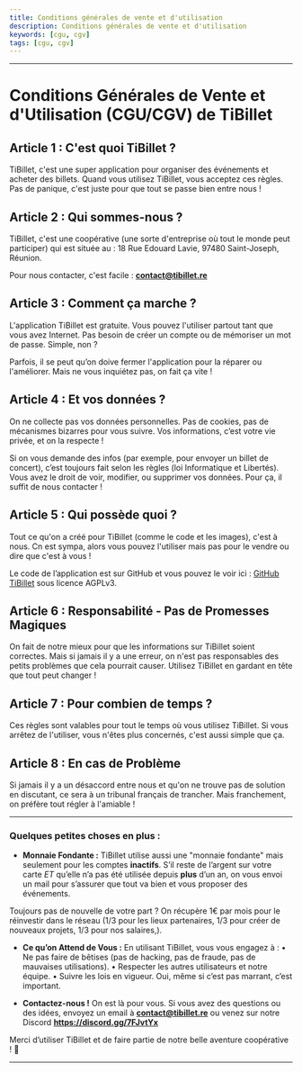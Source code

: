 ```yaml
---
title: Conditions générales de vente et d'utilisation
description: Conditions générales de vente et d'utilisation
keywords: [cgu, cgv]
tags: [cgu, cgv]
---
```


---

# **Conditions Générales de Vente et d'Utilisation (CGU/CGV) de TiBillet**

## **Article 1 : C'est quoi TiBillet ?**

TiBillet, c'est une super application pour organiser des événements et acheter des billets. Quand vous utilisez TiBillet, vous acceptez ces règles. Pas de panique, c'est juste pour que tout se passe bien entre nous !

## **Article 2 : Qui sommes-nous ?**

TiBillet, c'est une coopérative (une sorte d'entreprise où tout le monde peut participer) qui est située au :
18 Rue Edouard Lavie, 97480 Saint-Joseph, Réunion.

Pour nous contacter, c'est facile : **contact@tibillet.re**

## **Article 3 : Comment ça marche ?**

L'application TiBillet est gratuite. Vous pouvez l'utiliser partout tant que vous avez Internet. Pas besoin de créer un compte ou de mémoriser un mot de passe. Simple, non ?

Parfois, il se peut qu’on doive fermer l'application pour la réparer ou l'améliorer. Mais ne vous inquiétez pas, on fait ça vite !

## **Article 4 : Et vos données ?**

On ne collecte pas vos données personnelles. Pas de cookies, pas de mécanismes bizarres pour vous suivre. Vos informations, c’est votre vie privée, et on la respecte !

Si on vous demande des infos (par exemple, pour envoyer un billet de concert), c’est toujours fait selon les règles (loi Informatique et Libertés). Vous avez le droit de voir, modifier, ou supprimer vos données. Pour ça, il suffit de nous contacter !

## **Article 5 : Qui possède quoi ?**

Tout ce qu'on a créé pour TiBillet (comme le code et les images), c'est à nous. Cn est sympa, alors vous pouvez l'utiliser mais pas pour le vendre ou dire que c'est à vous !

Le code de l’application est sur GitHub et vous pouvez le voir ici : [GitHub TiBillet](https://github.com/TiBillet/tibillet) sous licence AGPLv3.

## **Article 6 : Responsabilité - Pas de Promesses Magiques**

On fait de notre mieux pour que les informations sur TiBillet soient correctes. Mais si jamais il y a une erreur, on n'est pas responsables des petits problèmes que cela pourrait causer. Utilisez TiBillet en gardant en tête que tout peut changer !

## **Article 7 : Pour combien de temps ?**

Ces règles sont valables pour tout le temps où vous utilisez TiBillet. Si vous arrêtez de l'utiliser, vous n'êtes plus concernés, c'est aussi simple que ça.

## **Article 8 : En cas de Problème**

Si jamais il y a un désaccord entre nous et qu'on ne trouve pas de solution en discutant, ce sera à un tribunal français de trancher. Mais franchement, on préfère tout régler à l'amiable !

---

### **Quelques petites choses en plus :**

- **Monnaie Fondante :** TiBillet utilise aussi une "monnaie fondante" mais seulement pour les comptes **inactifs**. S’il reste de l’argent sur votre carte *ET* qu’elle n’a pas été utilisée depuis **plus** d’un an, on vous envoi un mail pour s’assurer que tout va bien et vous proposer des événements.

Toujours pas de nouvelle de votre part ? On récupère 1€ par mois pour le réinvestir dans le réseau (1/3 pour les lieux partenaires, 1/3 pour créer de nouveaux projets, 1/3 pour nos salaires,).

- **Ce qu’on Attend de Vous :** En utilisant TiBillet, vous vous engagez à :
•	Ne pas faire de bêtises (pas de hacking, pas de fraude, pas de mauvaises utilisations).
•	Respecter les autres utilisateurs et notre équipe.
•	Suivre les lois en vigueur. Oui, même si c’est pas marrant, c’est important.
  
- **Contactez-nous !** On est là pour vous. Si vous avez des questions ou des idées, envoyez un email à **contact@tibillet.re** ou venez sur notre Discord **https://discord.gg/7FJvtYx**

Merci d’utiliser TiBillet et de faire partie de notre belle aventure coopérative ! 🎉

---
